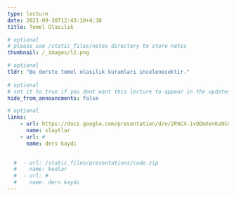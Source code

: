 ```yaml
---
type: lecture
date: 2021-09-30T12:43:10+4:30 
title: Temel Olasılık

# optional
# please use /static_files/notes directory to store notes
thumbnail: /_images/l2.png

# optional
tldr: "Bu derste temel olasılık kuramları incelenecektir."
  
# optional
# set it to true if you dont want this lecture to appear in the updates section
hide_from_announcments: false

# optional
links:
    - url: https://docs.google.com/presentation/d/e/2PACX-1vQOmXevKa9CAQsdkg_SS5ivRoZdLteueorxG8dOmYx6ktoG6PckndwLMleKT0ebUMG-cxB2CFWLnk4_/pub?start=false&loop=false&delayms=60000
      name: slaytlar
    - url: #
      name: ders kaydı
    

  #  - url: /static_files/presentations/code.zip
  #    name: kodlar
  #  - url: #
  #    name: ders kaydı
---
```

<!-- Other additional contents using markdown -->
<!--
**Suggested Readings:**
- [Readings 1](http://example.com)
- [Readings 2](http://example.com)
-->
